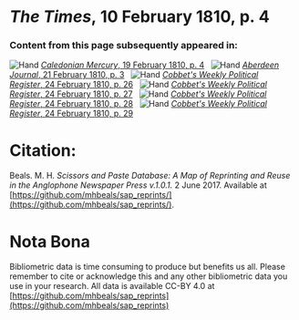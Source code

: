 # *The Times*, 10 February 1810, p. 4  
  
### Content from this page subsequently appeared in:  
![Hand](http://scissorsandpaste.net/wp-content/uploads/2017/06/smallhandpointer.png) [*Caledonian Mercury*, 19 February 1810, p. 4](https://mhbeals.github.io/sap_html/Caledonian-Mercury/Caledonian-Mercury-19-February-1810-p-4)  
![Hand](http://scissorsandpaste.net/wp-content/uploads/2017/06/smallhandpointer.png) [*Aberdeen Journal*, 21 February 1810, p. 3](https://mhbeals.github.io/sap_html/Aberdeen-Journal/Aberdeen-Journal-21-February-1810-p-3)  
![Hand](http://scissorsandpaste.net/wp-content/uploads/2017/06/smallhandpointer.png) [*Cobbet's Weekly Political Register*, 24 February 1810, p. 26](https://mhbeals.github.io/sap_html/Cobbet's-Weekly-Political-Register/Cobbet's-Weekly-Political-Register-24-February-1810-p-26)  
![Hand](http://scissorsandpaste.net/wp-content/uploads/2017/06/smallhandpointer.png) [*Cobbet's Weekly Political Register*, 24 February 1810, p. 27](https://mhbeals.github.io/sap_html/Cobbet's-Weekly-Political-Register/Cobbet's-Weekly-Political-Register-24-February-1810-p-27)  
![Hand](http://scissorsandpaste.net/wp-content/uploads/2017/06/smallhandpointer.png) [*Cobbet's Weekly Political Register*, 24 February 1810, p. 28](https://mhbeals.github.io/sap_html/Cobbet's-Weekly-Political-Register/Cobbet's-Weekly-Political-Register-24-February-1810-p-28)  
![Hand](http://scissorsandpaste.net/wp-content/uploads/2017/06/smallhandpointer.png) [*Cobbet's Weekly Political Register*, 24 February 1810, p. 29](https://mhbeals.github.io/sap_html/Cobbet's-Weekly-Political-Register/Cobbet's-Weekly-Political-Register-24-February-1810-p-29)  


# Citation: 

Beals. M. H. *Scissors and Paste Database: A Map of Reprinting and Reuse in the Anglophone Newspaper Press v.1.0.1.* 2 June 2017. Available at [https://github.com/mhbeals/sap_reprints/](https://github.com/mhbeals/sap_reprints/). 

# Nota Bona

Bibliometric data is time consuming to produce but benefits us all. Please remember to cite or acknowledge this and any other bibliometric data you use in your research. All data is available CC-BY 4.0 at [https://github.com/mhbeals/sap_reprints](https://github.com/mhbeals/sap_reprints)